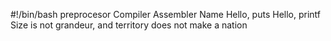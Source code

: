 #!/bin/bash
preprocesor
Compiler
Assembler
Name
Hello, puts
Hello, printf
Size is not grandeur, and territory does not make a nation
